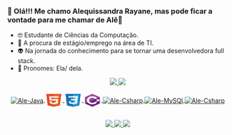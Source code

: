 ### 🥰 Olá!!! Me chamo Alequissandra Rayane, mas pode ficar a vontade para me chamar de Alê🤗 


- 🤓 Estudante de Ciências da Computação.
- 🧐 A procura de estágio/emprego na área de TI.
- 👽 Na jornada do conhecimento para se tornar uma desenvolvedora full stack.
- 👾 Pronomes: Ela/ dela.

<div align="center">
  <a href="https://github.com/alequissandrara">
  <img height="180em" src="https://github-readme-stats.vercel.app/api?username=alequissandrara&show_icons=true&theme=panda&include_all_commits=true&count_private=true"/>
  <img height="180em" src="https://github-readme-stats.vercel.app/api/top-langs/?username=alequissandrara&layout=compact&langs_count=7&theme=panda"/>
</div>
  
<div style="display: inline_block" align="center"><br>
  <img align="center" alt="Ale-Java" height="30" width="40" src="https://cdn.jsdelivr.net/gh/devicons/devicon/icons/java/java-original.svg">
  <img align="center" alt="Ale-HTML" height="30" width="40" src="https://raw.githubusercontent.com/devicons/devicon/master/icons/html5/html5-original.svg">
  <img align="center" alt="Ale-CSS" height="30" width="40" src="https://raw.githubusercontent.com/devicons/devicon/master/icons/css3/css3-original.svg">
  <img align="center" alt="Ale-JS" height="30" width="40" src="https://raw.githubusercontent.com/devicons/devicon/master/icons/csharp/csharp-original.svg">
  <img align="center" alt="Ale-Csharp" height="30" width="40"  src="https://cdn.jsdelivr.net/gh/devicons/devicon/icons/javascript/javascript-original.svg" />
  <img align="center" alt="Ale-MySQl" height="30" width="40" src="https://cdn.jsdelivr.net/gh/devicons/devicon/icons/mysql/mysql-original.svg" />

  
  <img align="center" alt="Ale-Csharp" height="30" width="40" src="https://cdn.jsdelivr.net/gh/devicons/devicon/icons/cplusplus/cplusplus-original.svg" />

 
##
<a href="https://wa.me/81984887360>" alt="WhatsApp" target="_blank">

<img src="https://img.shields.io/badge/-WhatsApp-25d366?style=flat-square&labelColor=25d366&logo=whatsapp&logoColor=white&link=https://wa.me/81984887360"/>

  <a href="https://www.linkedin.com/in/alequissandra-rayane-586240202" alt="linkedin" target="_blank">

<img src="https://img.shields.io/badge/LinkedIn-%230077B5.svg?&style=flat-square&logo=linkedin&logoColor=white">

</a>
  <a href="https://github.com/alequissandrara" alt="github" target="_blank">

<img src="https://img.shields.io/badge/GitHub-000000?&style=flat-square&logo=GitHub&logoColor=white">

</a>
   

  </div>
